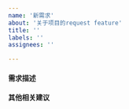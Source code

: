```yaml
---
name: '新需求'
about: '关于项目的request feature'
title: ''
labels: ''
assignees: ''

---
```


#### 需求描述




#### 其他相关建议

